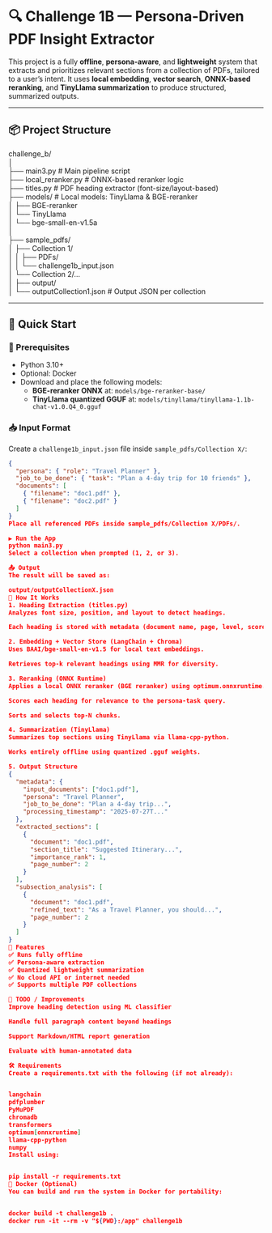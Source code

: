 # 🔍 Challenge 1B — Persona-Driven PDF Insight Extractor

This project is a fully **offline**, **persona-aware**, and **lightweight** system that extracts and prioritizes relevant sections from a collection of PDFs, tailored to a user’s intent. It uses **local embedding**, **vector search**, **ONNX-based reranking**, and **TinyLlama summarization** to produce structured, summarized outputs.

---

## 📦 Project Structure

challenge_b/<br>
│<br>
├── main3.py # Main pipeline script<br>
├── local_reranker.py # ONNX-based reranker logic<br>
├── titles.py # PDF heading extractor (font-size/layout-based)<br>
├── models/ # Local models: TinyLlama & BGE-reranker<br>
│ ├── BGE-reranker<br>
│ └── TinyLlama<br>
│ └── bge-small-en-v1.5a<br>
│ <br>
├── sample_pdfs/<br>
│ ├── Collection 1/<br>
│ │ ├── PDFs/<br>
│ │ └── challenge1b_input.json<br>
│ └── Collection 2/...<br>
│
├── output/<br>
│ └── outputCollection1.json # Output JSON per collection<br>


---

## 🚀 Quick Start

### 🔧 Prerequisites

- Python 3.10+
- Optional: Docker
- Download and place the following models:
  - **BGE-reranker ONNX** at: `models/bge-reranker-base/`
  - **TinyLlama quantized GGUF** at: `models/tinyllama/tinyllama-1.1b-chat-v1.0.Q4_0.gguf`

### 📥 Input Format

Create a `challenge1b_input.json` file inside `sample_pdfs/Collection X/`:

```json
{
  "persona": { "role": "Travel Planner" },
  "job_to_be_done": { "task": "Plan a 4-day trip for 10 friends" },
  "documents": [
    { "filename": "doc1.pdf" },
    { "filename": "doc2.pdf" }
  ]
}
Place all referenced PDFs inside sample_pdfs/Collection X/PDFs/.

▶️ Run the App
python main3.py
Select a collection when prompted (1, 2, or 3).

📤 Output
The result will be saved as:

output/outputCollectionX.json
🧠 How It Works
1. Heading Extraction (titles.py)
Analyzes font size, position, and layout to detect headings.

Each heading is stored with metadata (document name, page, level, score).

2. Embedding + Vector Store (LangChain + Chroma)
Uses BAAI/bge-small-en-v1.5 for local text embeddings.

Retrieves top-k relevant headings using MMR for diversity.

3. Reranking (ONNX Runtime)
Applies a local ONNX reranker (BGE reranker) using optimum.onnxruntime.

Scores each heading for relevance to the persona-task query.

Sorts and selects top-N chunks.

4. Summarization (TinyLlama)
Summarizes top sections using TinyLlama via llama-cpp-python.

Works entirely offline using quantized .gguf weights.

5. Output Structure
{
  "metadata": {
    "input_documents": ["doc1.pdf"],
    "persona": "Travel Planner",
    "job_to_be_done": "Plan a 4-day trip...",
    "processing_timestamp": "2025-07-27T..."
  },
  "extracted_sections": [
    {
      "document": "doc1.pdf",
      "section_title": "Suggested Itinerary...",
      "importance_rank": 1,
      "page_number": 2
    }
  ],
  "subsection_analysis": [
    {
      "document": "doc1.pdf",
      "refined_text": "As a Travel Planner, you should...",
      "page_number": 2
    }
  ]
}
📌 Features
✅ Runs fully offline
✅ Persona-aware extraction
✅ Quantized lightweight summarization
✅ No cloud API or internet needed
✅ Supports multiple PDF collections

🧪 TODO / Improvements
Improve heading detection using ML classifier

Handle full paragraph content beyond headings

Support Markdown/HTML report generation

Evaluate with human-annotated data

🛠 Requirements
Create a requirements.txt with the following (if not already):


langchain
pdfplumber
PyMuPDF
chromadb
transformers
optimum[onnxruntime]
llama-cpp-python
numpy
Install using:


pip install -r requirements.txt
🐳 Docker (Optional)
You can build and run the system in Docker for portability:


docker build -t challenge1b .
docker run -it --rm -v "${PWD}:/app" challenge1b
